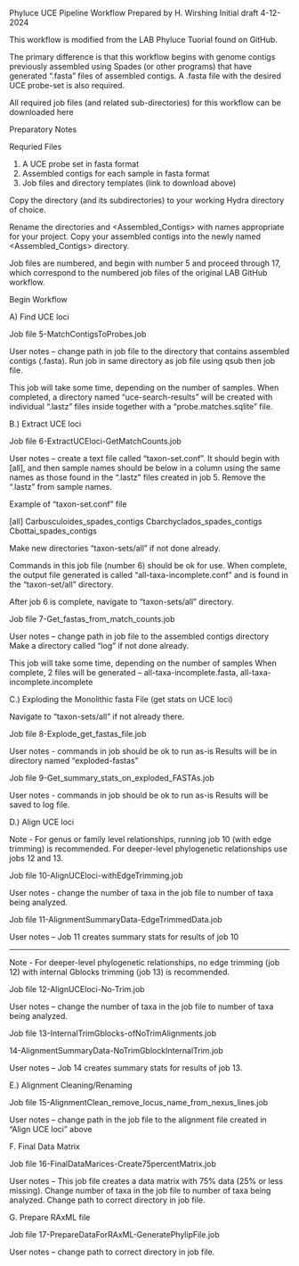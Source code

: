 Phyluce UCE Pipeline Workflow
Prepared by H. Wirshing
Initial draft 4-12-2024
 
This workflow is modified from the LAB Phyluce Tuorial found on GitHub.
 
The primary difference is that this workflow begins with genome contigs previously assembled using Spades (or other programs) that have generated “.fasta” files of assembled contigs. A .fasta file with the desired UCE probe-set is also required.
 
All required job files (and related sub-directories) for this workflow can be downloaded here
 
Preparatory Notes
 
Requried Files
1. 	A UCE probe set in fasta format
2. 	Assembled contigs for each sample in fasta format
3. 	Job files and directory templates (link to download above)
 
Copy the directory (and its subdirectories) <project> to your working Hydra directory of choice.
 
Rename the directories <project> and <Assembled_Contigs> with names appropriate for your project. Copy your assembled contigs into the newly named <Assembled_Contigs> directory.
 
Job files are numbered, and begin with number 5 and proceed through 17, which correspond to the numbered job files of the original LAB GitHub workflow.
 
 
Begin Workflow
 
A) Find UCE loci
 
Job file
5-MatchContigsToProbes.job
 
User notes – change path in job file to the directory that contains assembled contigs (.fasta). Run job in same directory as job file using qsub then job file.
 
This job will take some time, depending on the number of samples. When completed, a directory named “uce-search-results” will be created with individual “.lastz” files inside together with a “probe.matches.sqlite” file.
 
 


B.) Extract UCE loci
 
Job file
6-ExtractUCEloci-GetMatchCounts.job
 
User notes – create a text file called “taxon-set.conf”. It should begin with [all], and then sample names should be below in a column using the same names as those found in the “.lastz” files created in job 5. Remove the “.lastz” from sample names.
 
Example of “taxon-set.conf” file
 
[all]
Carbusculoides_spades_contigs
Cbarchyclados_spades_contigs
Cbottai_spades_contigs
 
Make new directories “taxon-sets/all” if not done already.
 
Commands in this job file (number 6) should be ok for use. When complete, the output file generated is called “all-taxa-incomplete.conf” and is found in the “taxon-set/all” directory.
 
After job 6 is complete, navigate to “taxon-sets/all” directory.
 
 
Job file
7-Get_fastas_from_match_counts.job
 
User notes – change path in job file to the assembled contigs directory
Make a directory called “log” if not done already.
 
This job will take some time, depending on the number of samples When complete, 2 files will be generated – all-taxa-incomplete.fasta, all-taxa-incomplete.incomplete
 
 
 
C.) Exploding the Monolithic fasta File (get stats on UCE loci)
 
Navigate to “taxon-sets/all” if not already there.
 
Job file
8-Explode_get_fastas_file.job
 
User notes - commands in job should be ok to run as-is
Results will be in directory named “exploded-fastas”
 
Job file
9-Get_summary_stats_on_exploded_FASTAs.job
 
User notes - commands in job should be ok to run as-is
Results will be saved to log file.
 
 
 D.) Align UCE loci
 
Note - For genus or family level relationships, running job 10 (with edge trimming) is recommended. For deeper-level phylogenetic relationships use jobs 12 and 13.
 
 Job file
10-AlignUCEloci-withEdgeTrimming.job
 
User notes - change the number of taxa in the job file to number of taxa being analyzed.
 
 Job file
11-AlignmentSummaryData-EdgeTrimmedData.job
 
User notes – Job 11 creates summary stats for results of job 10
 
 ---------
 
Note - For deeper-level phylogenetic relationships, no edge trimming (job 12) with internal Gblocks trimming (job 13) is recommended.
 
Job file
12-AlignUCEloci-No-Trim.job
 
User notes – change the number of taxa in the job file to number of taxa being analyzed.
 
Job file
13-InternalTrimGblocks-ofNoTrimAlignments.job
 
14-AlignmentSummaryData-NoTrimGblockInternalTrim.job
 
User notes – Job 14 creates summary stats for results of job 13.
 
 
 


E.) Alignment Cleaning/Renaming
 
Job file
15-AlignmentClean_remove_locus_name_from_nexus_lines.job
 
User notes – change path in the job file to the alignment file created in “Align UCE loci” above
 
 
 F. Final Data Matrix
 
Job file
16-FinalDataMarices-Create75percentMatrix.job
 
User notes – This job file creates a data matrix with 75% data (25% or less missing). Change number of taxa in the job file to number of taxa being analyzed. Change path to correct directory in job file.
 
 
G. Prepare RAxML file
 
Job file
17-PrepareDataForRAxML-GeneratePhylipFile.job
 
User notes – change path to correct directory in job file.
 
 

